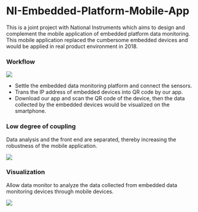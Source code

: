 # NI-Embedded-Platform-Mobile-App
This is a joint project with National Instruments which aims to design and complement the mobile application of embedded platform data monitoring. This mobile application replaced the cumbersome embedded devices and would be applied in real product environment in 2018.



###  Workflow 

![](https://github.com/StrangeCloud9/NI-Embedded-Platform-Mobile-App/raw/master/images/NI1.jpg)

* Settle the embedded data monitoring platform and connect the sensors. 
* Trans the IP address of embedded devices into QR code by our app.
* Download our app and scan the QR code of the device, then the data collected by the embedded devices would be visualized on the smartphone.

### Low degree of coupling ###

Data analysis and the front end are separated, thereby increasing the robustness of the mobile application.

![](https://github.com/StrangeCloud9/NI-Embedded-Platform-Mobile-App/raw/master/images/NI2.jpg)


### Visualization 

Allow data monitor to analyze the data collected from embedded data monitoring devices through mobile devices. 

![](https://github.com/StrangeCloud9/NI-Embedded-Platform-Mobile-App/raw/master/images/NI3.jpg)